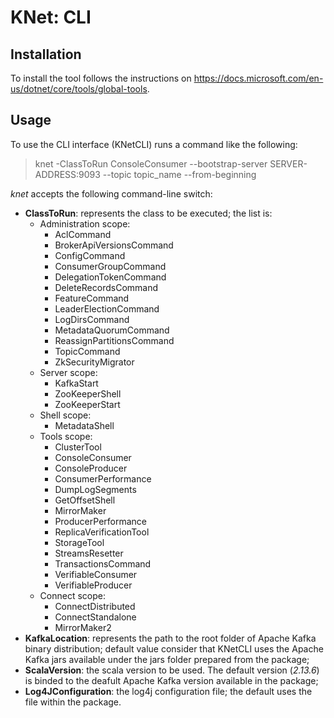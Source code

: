 # KNet: CLI

## Installation

To install the tool follows the instructions on https://docs.microsoft.com/en-us/dotnet/core/tools/global-tools.

## Usage

To use the CLI interface (KNetCLI) runs a command like the following:

> knet -ClassToRun ConsoleConsumer --bootstrap-server SERVER-ADDRESS:9093 --topic topic_name --from-beginning

_knet_ accepts the following command-line switch:

* **ClassToRun**: represents the class to be executed; the list is:
	* Administration scope:
		* AclCommand
		* BrokerApiVersionsCommand
		* ConfigCommand
		* ConsumerGroupCommand
		* DelegationTokenCommand
		* DeleteRecordsCommand
		* FeatureCommand
		* LeaderElectionCommand
		* LogDirsCommand
		* MetadataQuorumCommand
		* ReassignPartitionsCommand
		* TopicCommand
		* ZkSecurityMigrator
	* Server scope:
		* KafkaStart
		* ZooKeeperShell
		* ZooKeeperStart
	* Shell scope:
		* MetadataShell
	* Tools scope:
		* ClusterTool
		* ConsoleConsumer
		* ConsoleProducer
		* ConsumerPerformance
		* DumpLogSegments
		* GetOffsetShell
		* MirrorMaker
		* ProducerPerformance
		* ReplicaVerificationTool
		* StorageTool
		* StreamsResetter
		* TransactionsCommand
		* VerifiableConsumer
		* VerifiableProducer
	* Connect scope:
		* ConnectDistributed
		* ConnectStandalone
		* MirrorMaker2
* **KafkaLocation**: represents the path to the root folder of Apache Kafka binary distribution; default value consider that KNetCLI uses the Apache Kafka jars available under the jars folder prepared from the package;
* **ScalaVersion**: the scala version to be used. The default version (_2.13.6_) is binded to the deafult Apache Kafka version available in the package;
* **Log4JConfiguration**: the log4j configuration file; the default uses the file within the package.
